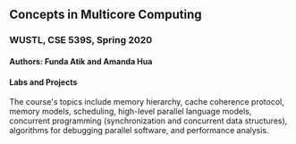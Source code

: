 ## Concepts in Multicore Computing
### WUSTL, CSE 539S, Spring 2020
#### Authors: Funda Atik and Amanda Hua
#### Labs and Projects
The course's topics include memory hierarchy, cache coherence protocol, memory models, scheduling, high-level parallel language models, concurrent programming (synchronization and concurrent data structures), algorithms for debugging parallel software, and performance analysis.
